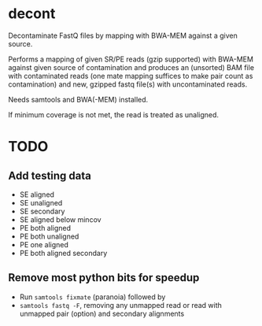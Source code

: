 decont
======

Decontaminate FastQ files by mapping with BWA-MEM against a given
source.


Performs a mapping of given SR/PE reads (gzip supported) with BWA-MEM
against given source of contamination and produces an (unsorted) BAM
file with contaminated reads (one mate mapping suffices to make pair
count as contamination) and new, gzipped fastq file(s) with
uncontaminated reads.

Needs samtools and BWA(-MEM) installed.

If minimum coverage is not met, the read is treated as unaligned.

# TODO


## Add testing data

- SE aligned
- SE unaligned
- SE secondary
- SE aligned below mincov
- PE both aligned
- PE both unaligned
- PE one aligned
- PE both aligned secondary



## Remove most python bits for speedup

- Run `samtools fixmate` (paranoia) followed by
- `samtools fastq -F`, removing any unmapped read or read with unmapped
pair (option) and secondary alignments
